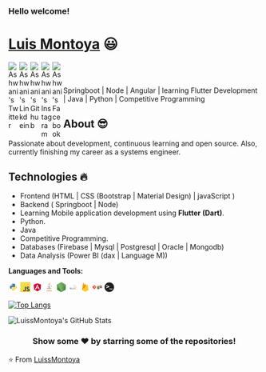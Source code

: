 ### Hello welcome!

 # <a href="https://www.linkedin.com/in/luis-fernando-montoya-589483200/">Luis Montoya</a> :smiley:
 
 <a href="https://twitter.com/luissmontoyap">
  <img align="left" alt="Ashwani's Twitter" width="22px" src="https://cdn.jsdelivr.net/npm/simple-icons@v3/icons/twitter.svg" />
</a>
<a href="https://linkedin.com/in/luis-fernando-montoya-589483200/">
  <img align="left" alt="Ashwani's Linkdein" width="22px" src="https://cdn.jsdelivr.net/npm/simple-icons@v3/icons/linkedin.svg" />
</a>
<a href="https://github.com/LuissMontoya">
  <img align="left" alt="Ashwani's Github" width="22px" src="https://cdn.jsdelivr.net/npm/simple-icons@v3/icons/github.svg" />
</a>
<a href="https://instagram.com/luissmontoyap/">
  <img align="left" alt="Ashwani's Instagram" width="22px" src="https://cdn.jsdelivr.net/npm/simple-icons@v3/icons/instagram.svg" />
</a>
<a href="https://www.facebook.com/100009772571981">
  <img align="left" alt="Ashwani's Facebook" width="22px" src="https://cdn.jsdelivr.net/npm/simple-icons@v3/icons/facebook.svg" />
</a>


<br/>
<br/>

Springboot | Node | Angular | learning Flutter Development | Java | Python | Competitive Programming

## About :sunglasses:
Passionate about development, continuous learning and open source. Also, currently finishing my career as a systems engineer.

## Technologies :fire:
- Frontend (HTML | CSS (Bootstrap | Material Design) | javaScript )
- Backend ( Springboot | Node)
- Learning Mobile application development using **Flutter (Dart)**.
- Python.
- Java
- Competitive Programming.
- Databases (Firebase | Mysql | Postgresql | Oracle | Mongodb)
- Data Analysis (Power BI (dax | Language M))

**Languages and Tools:**  

<code><img height="20" src="https://raw.githubusercontent.com/github/explore/80688e429a7d4ef2fca1e82350fe8e3517d3494d/topics/python/python.png"></code>
<code><img height="20" src="https://raw.githubusercontent.com/github/explore/80688e429a7d4ef2fca1e82350fe8e3517d3494d/topics/javascript/javascript.png"></code>
<code><img height="20" src="https://raw.githubusercontent.com/github/explore/80688e429a7d4ef2fca1e82350fe8e3517d3494d/topics/angular/angular.png"></code>
<code><img height="20" src="https://raw.githubusercontent.com/github/explore/80688e429a7d4ef2fca1e82350fe8e3517d3494d/topics/java/java.png"></code>
<code><img height="20" src="https://raw.githubusercontent.com/github/explore/80688e429a7d4ef2fca1e82350fe8e3517d3494d/topics/nodejs/nodejs.png"></code>
<code><img height="20" src="https://raw.githubusercontent.com/github/explore/80688e429a7d4ef2fca1e82350fe8e3517d3494d/topics/mysql/mysql.png"></code>
<code><img height="20" src="https://raw.githubusercontent.com/github/explore/80688e429a7d4ef2fca1e82350fe8e3517d3494d/topics/firebase/firebase.png"></code>
<code><img height="20" src="https://raw.githubusercontent.com/github/explore/80688e429a7d4ef2fca1e82350fe8e3517d3494d/topics/git/git.png"></code>
<code><img height="20" src="https://raw.githubusercontent.com/github/explore/80688e429a7d4ef2fca1e82350fe8e3517d3494d/topics/terminal/terminal.png"></code>


[![Top Langs](https://github-readme-stats.vercel.app/api/top-langs/?username=LuissMontoya&theme=tokyonight)](https://github.com/LuissMontoya/github-readme-stats)

<img src="https://github-readme-stats.vercel.app/api?username=LuissMontoya&&show_icons=true&theme=tokyonight&line_height=27&v=5" alt="LuissMontoya's GitHub Stats" />


<div align="center">

### Show some ❤️ by starring some of the repositories!

</div>

⭐️ From [LuissMontoya](https://github.com/LuissMontoya)

